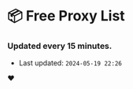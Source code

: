 # :package: Free Proxy List
### Updated every 15 minutes.

- Last updated: `2024-05-19 22:26`

:heart:
